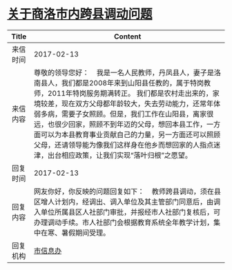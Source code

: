 # <a href="http://www.shangluo.gov.cn/zmhd/ldxxxx.jsp?urltype=leadermail.LeaderMailContentUrl&wbtreeid=1112&leadermailid=3987">关于商洛市内跨县调动问题</a>
| Title |                                                                                                                       Content                                                                                                                        |
|:-----:|------------------------------------------------------------------------------------------------------------------------------------------------------------------------------------------------------------------------------------------------------|
| 来信时间  | 2017-02-13                                                                                                                                                                                                                                           |
| 来信内容  | 尊敬的领导您好：    我是一名人民教师，丹凤县人，妻子是洛南县人，我们都是2008年来到山阳县任教的，属于特岗教师，2011年特岗服务期满转正。 我们都是农村走出来的，家境较差，现在双方父母都年龄较大，失去劳动能力，还常年体弱多病，需要子女照顾。但是，我们工作在山阳县，离家很远，也很少回家，照顾不到年迈的父母，想回本县工作，一方面可以为本县教育事业贡献自己的力量，另一方面还可以照顾父母，还请领导能为像我们这样身在他乡而想回家的人指点迷津，出台相应政策，让我们实现“落叶归根”之愿望。 |
| 回复时间  | 2017-02-13                                                                                                                                                                                                                                           |
| 回复内容  | 网友你好，你反映的问题回复如下：    教师跨县调动，须在县区增人计划内，经调出、调入单位及其主管部门同意后，由调入单位所属县区人社部门审批，并报经市人社部门复核后，可办理调动手续。市人社部门会根据教育系统全年教学计划，集中在寒、暑假期间受理。                                                                                                                           |
| 回复机构  | <a href="../../categories/agencies/市信息办.md">市信息办</a>                                                                                                                                                                                                   |